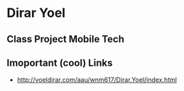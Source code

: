# Dirar Yoel 

## Class Project Mobile Tech 

## Imoportant (cool) Links



- http://yoeldirar.com/aau/wnm617/Dirar.Yoel/index.html



